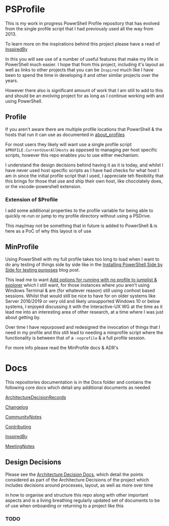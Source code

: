 # PSProfile

This is my work in progress PowerShell Profile repository that has evolved from the single profile script that I had previously used all the way from 2013.

To learn more on the inspirations behind this project please have a read of [InspiredBy](docs\InspiredBy.md)

In this you will see use of a number of useful features that make my life in PowerShell much easier. I hope that from this project, including it's layout as well as links to other projects that you can be `Inspired` much like I have been to spend the time in developing it and other similar projects over the years. 

However there also is significant amount of work that I am still to add to this and should be an evolving project for as long as I continue working with and using PowerShell.

## Profile

If you aren't aware there are multiple profile locations that PowerShell & the hosts that run it can use as documented in [about_profiles](https://learn.microsoft.com/en-us/powershell/module/microsoft.powershell.core/about/about_profiles?view=powershell-7.5) 

For most users they likely will want use a single profile script `$PROFILE.CurrentUserAllHosts` as opposed to managing per host specific scripts, however this repo enables you to use either mechanism.

I understand the design decisions behind having it as it is today, and whilst I have never used host specific scripts as I have had checks for what host I am in since the initial profile script that I used, I appreciate teh flexibility that this brings for those that use and ship their own host, like chocolately does, or the vscode-powershell extension.

### Extension of $Profile

I add some additional properties to the profile variable for being able to quickly re-run or jump to my profile directory without using a PSDrive.

This may/may not be something that in future is added to PowerShell  & is here as a PoC of why this layout is of use

## MinProfile

Using PowerShell with my full profile takes too long to load when I want to do any testing of things side by side like in the [Installing PowerShell Side by Side for testing purposes](https://blog.kilasuit.org/2023/09/09/installing-powershell-side-by-side-for-testing-purposes/) blog post. 

This lead me to want [Add options for running with no profile to jumplist & explorer](https://github.com/PowerShell/PowerShell/issues/18148) which I still want, for those instances where you aren't using Windows Terminal & are (for whatever reason) still using conhost based sessions.
Whilst that would still be nice to have for on older systems like Server 2016/2019 or very old and likely unsupported Windows 10 or below systems, I enjoyed discussing it with the Interactive-UX WG at the time as it lead me into an interesting area of other research, at a time where I was just about getting by. 

Over time I have repurposed and redesigned the invocation of things that I need in my profile and this still lead to needing a minprofile script where the functionality is between that of a `-noprofile` & a full profile session.

For more info please read the MinProfile docs & ADR's

# Docs

This repositories documentation is in the Docs folder and contains the following core docs which detail any additional documents as needed

[ArchitectureDecisionRecords](.\docs\ArchitectureDecisionRecords.md)

[Changelog](.\docs\Changelog.md)

[CommunityNotes](.\docs\CommunityNotes.md)

[Contributing](.\docs\Contributing.md)

[InspiredBy](.\docs\InspiredBy.md)

[MeetingNotes](.\docs\MeetingNotes.md)



## Design Decisions

Please see the [Architecture Decision Docs](docs\ArchitectureDecisionRecords), which detail the points considered as part of the Architecture Decisions of the project which includes decisions around processes, layout, as well as more over time 


in how to organise and structure this repo along with other important aspects and is a living breathing regularly updated set of documents to be of use when onboarding or returning to a project like this

### TODO


